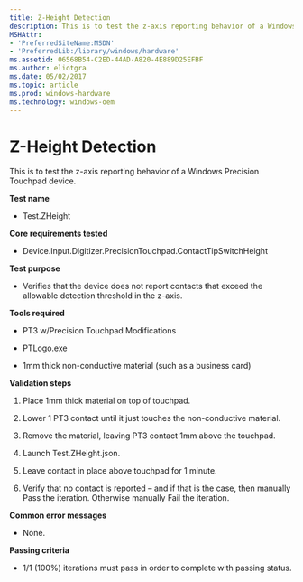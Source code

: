 ```yaml
---
title: Z-Height Detection
description: This is to test the z-axis reporting behavior of a Windows Precision Touchpad device.
MSHAttr:
- 'PreferredSiteName:MSDN'
- 'PreferredLib:/library/windows/hardware'
ms.assetid: 06568B54-C2ED-44AD-A820-4E889D25EFBF
ms.author: eliotgra
ms.date: 05/02/2017
ms.topic: article
ms.prod: windows-hardware
ms.technology: windows-oem
---
```


# Z-Height Detection


This is to test the z-axis reporting behavior of a Windows Precision Touchpad device.

**Test name**

-   Test.ZHeight

**Core requirements tested**

-   Device.Input.Digitizer.PrecisionTouchpad.ContactTipSwitchHeight

**Test purpose**

-   Verifies that the device does not report contacts that exceed the allowable detection threshold in the z-axis.

**Tools required**

-   PT3 w/Precision Touchpad Modifications

-   PTLogo.exe

-   1mm thick non-conductive material (such as a business card)

**Validation steps**

1. Place 1mm thick material on top of touchpad.

2. Lower 1 PT3 contact until it just touches the non-conductive material.

3. Remove the material, leaving PT3 contact 1mm above the touchpad.

4. Launch Test.ZHeight.json.

5. Leave contact in place above touchpad for 1 minute.

6. Verify that no contact is reported – and if that is the case, then manually Pass the iteration. Otherwise manually Fail the iteration.

**Common error messages**

-   None.

**Passing criteria**

-   1/1 (100%) iterations must pass in order to complete with passing status.

 

 






